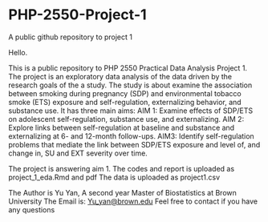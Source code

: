 # PHP-2550-Project-1
A public github repository to project 1

Hello.

This is a public repository to PHP 2550 Practical Data Analysis Project 1.
The project is an exploratory data analysis of the data driven by the research goals of the a study.
The study is about examine the association between smoking during pregnancy (SDP) and environmental tobacco smoke (ETS) exposure and self-regulation, externalizing behavior, and substance use.
It has three main aims:
AIM 1: Examine effects of SDP/ETS on adolescent self-regulation, substance use, and externalizing.
AIM 2: Explore links between self-regulation at baseline and substance and externalizing at 6- and 12-month follow-ups.
AIM3: Identify self-regulation problems that mediate the link between SDP/ETS exposure and level of, and change in, SU and EXT severity over time.

The project is answering aim 1.
The codes and report is uploaded as project_1_eda.Rmd and pdf
The data is uploaded as project1.csv

The Author is Yu Yan, A second year Master of Biostatistics at Brown University
The Email is: Yu_yan@brown.edu
Feel free to contact if you have any questions
